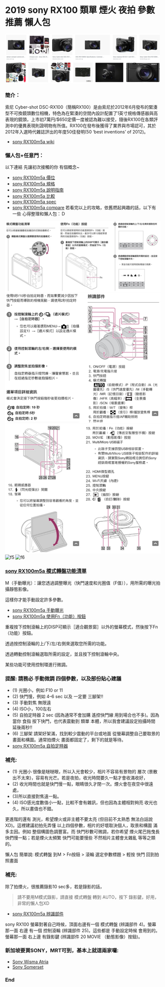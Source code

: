 # 2019 sony RX100 類單 煙火 夜拍 參數 推薦 懶人包

![f1](https://github.com/HCH1/blog/blob/master/fig/rx1.png)

### 簡介：
索尼 Cyber-shot DSC-RX100（簡稱RX100）是由索尼於2012年6月發布的緊湊型不可換鏡頭數位相機，特色為在緊湊的空間內設計配置了1英寸規格傳感器與高表現的鏡頭，上市初7萬円/$650定價一度被認為難以接受，隨後RX100在各類評測中的優異表現則證明物有所值。RX100在發布後獲得了業界與市場認可，其於2012年入選時代雜誌評出的年度50佳發明(50 ‘best inventions’ of 2012)。
- [sony RX100m5a wiki](https://www.google.com.tw/search?source=hp&ei=JzIkXMrUB42y9QOcxZ6YAg&q=sony+RX100m5a+wiki)

### 懶人包+任意門：
以下連結 先讓初次接觸的你 有個概念~
- [sony RX100m5a 價位](https://www.google.com.tw/search?source=hp&ei=JzIkXMrUB42y9QOcxZ6YAg&q=sony+RX100m5a+價位)
- [sony RX100m5a 規格](https://www.google.com.tw/search?source=hp&ei=JzIkXMrUB42y9QOcxZ6YAg&q=sony+RX100m5a+規格)
- [sony RX100m5a 說明指南](https://www.google.com.tw/search?source=hp&ei=JzIkXMrUB42y9QOcxZ6YAg&q=sony+RX100m5a+說明指南)
- [sony RX100m5a 比較](https://www.google.com.tw/search?source=hp&ei=JzIkXMrUB42y9QOcxZ6YAg&q=sony+RX100m5a+比較)
- [sony RX100m5a spec](https://www.google.com.tw/search?source=hp&ei=JzIkXMrUB42y9QOcxZ6YAg&q=sony+RX100m5a+spec)
- [sony RX100m5a compare](https://www.google.com.tw/search?source=hp&ei=JzIkXMrUB42y9QOcxZ6YAg&q=sony+RX100m5a+compare)
若看完以上的攻略，依舊燃起興趣的話，以下有一些 心得整理和懶人包：Ｄ

![f2](https://github.com/HCH1/blog/blob/master/fig/rx2.png)
![f3](https://github.com/HCH1/blog/blob/master/fig/rx3.png)
![f4](https://github.com/HCH1/blog/blob/master/fig/rx4.png)
![f5](https://github.com/HCH1/blog/blob/master/fig/rx5.png)
![f6](https://github.com/HCH1/blog/blob/master/fig/rx6.png)

### [sony RX100m5a 模式轉盤功能清單](https://www.google.com.tw/search?source=hp&ei=JzIkXMrUB42y9QOcxZ6YAg&q=sony+RX100m5a+模式轉盤功能清單)

M（手動曝光）：讓您透過調整曝光（快門速度和光圈值（F值）），用所需的曝光拍攝靜態影像。

這樣你才能手動設定許多參數。
- [sony RX100m5a 手動曝光](https://www.google.com.tw/search?source=hp&ei=JzIkXMrUB42y9QOcxZ6YAg&q=sony+RX100m5a+手動曝光)
- [sony RX100m5a 使用Fn（功能）按鈕](https://www.google.com.tw/search?source=hp&ei=JzIkXMrUB42y9QOcxZ6YAg&q=sony+RX100m5a+使用Fn（功能）按鈕)

重複按下控制滾輪上的DISP可顯示［適合觀景窗］以外的螢幕模式，然後按下Fn（功能）按鈕。

透過按控制滾輪的上/下/左/右側來選取您所需的功能。

透過轉動控制滾輪選取所需的設定，並且按下控制滾輪中央。

某些功能可使用控制環進行微調。

### 提醒: 請務必 手動微調 四個參數，以及部份貼心建議
- (1) 光圈小，例如 F10 or 11
- (2) 快門慢，例如 4–6 sec 以及 一定要 三腳架!!
- (3) 手動對焦 無限遠
- (4) ISO小，100左右
- (5) 自拍定時器 2 sec (因為通常不會加購 遙控快門線 用到場合也不多)。因為當你 食指 按下快門，也代表震動到 類單 本體，所以我會建議設定拍攝時間 延後兩秒!! 
- (6) 三腳架 請架好架滿，找到較少震動的平台或地面 從螢幕調整自己要取景的畫面和構圖。通常拍煙火 畫面都固定了，剩下的就是等待。
- [sony RX100m5a 自拍定時器](https://www.google.com.tw/search?source=hp&ei=JzIkXMrUB42y9QOcxZ6YAg&q=sony+RX100m5a+自拍定時器)

### 補充:
- (1) 光圈小 很像是瞇瞇眼，所以入光會較少，相片不容易有景物的 層次 (景散出不太來)，容易有光芒。若是夜拍，收光時間要久一點才會收滿收好，
- (2) 收光時間也就是快門慢一點，眼睛很久才閉一次。煙火會在夜空中很遠處，
- (3)所以直接對焦遠一點。
- (4) ISO感光度數值小一點，比較不會有雜訊，但也因為主體相對夠亮 收光也久，所以畫值也不錯。

更進階的還有 測光，希望煙火或非主體不要太亮 (但目前不太熟悉 無法白話說XD)。這裡建議初拍先弄懂 以上四個參數，相片的好壞取決個人，取景和構圖 滿多主因。例如 整個構圖色調豐富。而 快門秒數可微調，若你希望 煙火尾巴拖曳長 快們慢一點；若是煙火太頻繁 快門可能要慢些 不然相片主體會太雜亂 等等之類的。

懶人包 簡單說: 模式轉盤 到M > Fn按鈕 > 滾輪 選定參數標題 > 輕按 快門 回到拍照畫面

### 補充:
除了拍煙火，很推薦錄影10 sec多，若是錄影的話，
> 請不要用M模式錄影，請直接 模式轉盤 轉到 AUTO，按下 錄影鍵，好用，非常的懶人包XD
- [sony RX100m5a 辨識部件](https://www.google.com.tw/search?source=hp&ei=JzIkXMrUB42y9QOcxZ6YAg&q=sony+RX100m5a+辨識部件)

sony RX100 螢幕對著自己時候，頂面右邊有一個 模式轉盤 (辨識部件 4)。螢幕那一面 右邊 有一個 控制滾輪 (辨識部件 25)。這些都是 手動設定時候 會用到的。螢幕那一面 右上邊 有錄影鍵 (辨識部件 20 MOVIE （動態影像）按鈕)。

### 新加坡要買SONY，MRT可到，基本上就這兩家囉:
- [Sony Wisma Atria](https://www.google.com.tw/search?source=hp&ei=JzIkXMrUB42y9QOcxZ6YAg&q=Sony+Wisma+Atria)
- [Sony Somerset](https://www.google.com.tw/search?source=hp&ei=JzIkXMrUB42y9QOcxZ6YAg&q=Sony+Somerset)

### End
